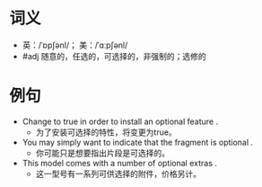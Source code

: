 # 词义
- 英：/ˈɒpʃənl/； 美：/ˈɑːpʃənl/
- #adj 随意的，任选的，可选择的，非强制的；选修的
# 例句
- Change to true in order to install an optional feature .
	- 为了安装可选择的特性，将变更为true。
- You may simply want to indicate that the fragment is optional .
	- 你可能只是想要指出片段是可选择的。
- This model comes with a number of optional extras .
	- 这一型号有一系列可供选择的附件，价格另计。
